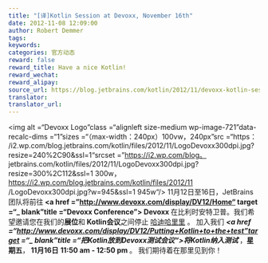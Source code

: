 ```yaml
---
title: "[译]Kotlin Session at Devoxx, November 16th"
date: 2012-11-08 12:09:00
author: Robert Demmer
tags:
keywords:
categories: 官方动态
reward: false
reward_title: Have a nice Kotlin!
reward_wechat:
reward_alipay:
source_url: https://blog.jetbrains.com/kotlin/2012/11/devoxx-kotlin-session/
translator:
translator_url:
---
```


<img alt =“Devoxx Logo”class =“alignleft size-medium wp-image-721”data-recalc-dims =“1”sizes =“（max-width：240px）100vw，240px”src =“https： /i2.wp.com/blog.jetbrains.com/kotlin/files/2012/11/LogoDevoxx300dpi.jpg?resize=240%2C90&amp;ssl=1“srcset =”https://i2.wp.com/blog。 jetbrains.com/kotlin/files/2012/11/LogoDevoxx300dpi.jpg?resize=300%2C112&amp;ssl=1 300w，https://i2.wp.com/blog.jetbrains.com/kotlin/files/2012/11 /LogoDevoxx300dpi.jpg?w=945&amp;ssl=1 945w“/> 11月12日至16日，JetBrains团队将前往<strong> <a href =”http://www.devoxx.com/display/DV12/Home“ target =“_ blank”title =“Devoxx Conference”> Devoxx </a> </strong>在比利时安特卫普。我们希望邀请您在我们的<strong>展位</strong>和<strong> Kotlin会议</strong>之间停止</strong> [哈迪哈里里](http://twitter.com/hhariri) 。
加入我们<em> <strong> <a href =“http://www.devoxx.com/display/DV12/Putting+Kotlin+to+the+test”target =“_ blank”title =“把Kotlin放到Devoxx测试会议“>将Kotlin纳入测试</a> </strong> </em>，<strong>星期五</strong>，<strong> 11月16日</strong> <strong> 11:50 am  - 12:50 pm </strong>。
我们期待着在那里见到你！
